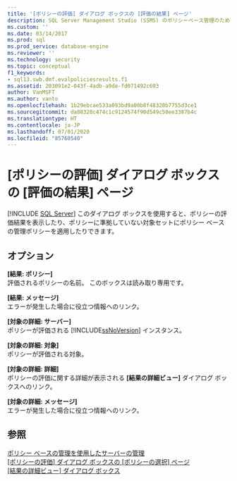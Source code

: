 ```yaml
---
title: '[ポリシーの評価] ダイアログ ボックスの [評価の結果] ページ'
description: SQL Server Management Studio (SSMS) のポリシーベース管理のための [ポリシーの評価] ダイアログ ボックスの [評価の結果] ページについて説明します。
ms.custom: ''
ms.date: 03/14/2017
ms.prod: sql
ms.prod_service: database-engine
ms.reviewer: ''
ms.technology: security
ms.topic: conceptual
f1_keywords:
- sql13.swb.dmf.evalpoliciesresults.f1
ms.assetid: 203091e2-043f-4adb-a9de-fd071492c693
author: VanMSFT
ms.author: vanto
ms.openlocfilehash: 1b29ebcae533a093bd9a00b8f48320b7755d3ce1
ms.sourcegitcommit: da88320c474c1c9124574f90d549c50ee3387b4c
ms.translationtype: HT
ms.contentlocale: ja-JP
ms.lasthandoff: 07/01/2020
ms.locfileid: "85760540"
---
```

# <a name="evaluate-policies-dialog-box-evaluation-results-page"></a>[ポリシーの評価] ダイアログ ボックスの [評価の結果] ページ
 [!INCLUDE [SQL Server](../../includes/applies-to-version/sqlserver.md)]
  このダイアログ ボックスを使用すると、ポリシーの評価結果を表示したり、ポリシーに準拠していない対象セットにポリシー ベースの管理ポリシーを適用したりできます。  
  
## <a name="options"></a>オプション  
 **[結果: ポリシー]**  
 評価されるポリシーの名前。 このボックスは読み取り専用です。  
  
 **[結果: メッセージ]**  
 エラーが発生した場合に役立つ情報へのリンク。  
  
 **[対象の詳細: サーバー]**  
 ポリシーが評価される [!INCLUDE[ssNoVersion](../../includes/ssnoversion-md.md)] インスタンス。  
  
 **[対象の詳細: 対象]**  
 ポリシーが評価される対象。  
  
 **[対象の詳細: 詳細]**  
 ポリシーの評価に関する詳細が表示される **[結果の詳細ビュー]** ダイアログ ボックスへのリンク。  
  
 **[対象の詳細: メッセージ]**  
 エラーが発生した場合に役立つ情報へのリンク。  
  
## <a name="see-also"></a>参照  
 [ポリシー ベースの管理を使用したサーバーの管理](../../relational-databases/policy-based-management/administer-servers-by-using-policy-based-management.md)   
 [[ポリシーの評価] ダイアログ ボックスの [ポリシーの選択] ページ](../../relational-databases/policy-based-management/evaluate-policies-dialog-box-policy-selection-page.md)   
 [[結果の詳細ビュー] ダイアログ ボックス](../../relational-databases/policy-based-management/results-detailed-view-dialog-box.md)  
  
  
